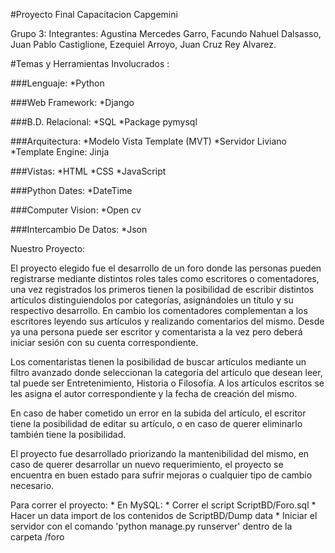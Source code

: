 #Proyecto Final Capacitacion Capgemini


Grupo 3: 
Integrantes: Agustina Mercedes Garro, Facundo Nahuel Dalsasso, Juan Pablo Castiglione, Ezequiel Arroyo, Juan Cruz Rey Alvarez.




#Temas y Herramientas Involucrados : 


###Lenguaje:
	*Python

###Web Framework:
	*Django

###B.D. Relacional:
	*SQL
 	*Package pymysql

###Arquitectura:
	*Modelo Vista Template (MVT)
	*Servidor Liviano 
	*Template Engine: Jinja

###Vistas: 
	*HTML
	*CSS
	*JavaScript

###Python Dates:
	*DateTime

###Computer Vision:
	*Open cv

###Intercambio De Datos:
	*Json
	







Nuestro Proyecto: 

El proyecto elegido fue el desarrollo de un foro donde las personas pueden registrarse mediante distintos roles tales como escritores o comentadores,  una vez registrados los primeros tienen la posibilidad de escribir distintos artículos distinguiendolos por categorías, asignándoles un título y su respectivo desarrollo. En cambio los comentadores complementan a los escritores leyendo sus artículos y realizando comentarios del mismo.
Desde ya una persona puede ser escritor y comentarista a la vez pero deberá iniciar sesión con su cuenta correspondiente.

Los comentaristas tienen la posibilidad de buscar artículos mediante un filtro avanzado donde seleccionan la categoría del artículo que desean leer, tal puede ser Entretenimiento, Historia o Filosofía. A los artículos escritos se les asigna el autor correspondiente y la fecha de creación del mismo. 

En caso de haber cometido un error en la subida del artículo, el escritor tiene la posibilidad de editar su artículo, o en caso de querer eliminarlo también tiene la posibilidad. 

El proyecto fue desarrollado priorizando la mantenibilidad del mismo, en caso de querer desarrollar un nuevo requerimiento, el proyecto se encuentra en buen estado para sufrir mejoras o cualquier tipo de cambio necesario.


Para correr el proyecto:
	* En MySQL:
    	* Correr el script ScriptBD/Foro.sql
    	* Hacer un data import de los contenidos de ScriptBD/Dump data
  	* Iniciar el servidor con el comando 'python manage.py runserver' dentro de la carpeta /foro